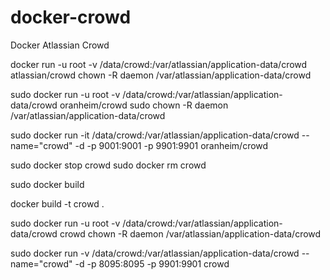 # docker-crowd
Docker Atlassian Crowd



docker run -u root -v /data/crowd:/var/atlassian/application-data/crowd atlassian/crowd
chown -R daemon  /var/atlassian/application-data/crowd


sudo docker run -u root -v /data/crowd:/var/atlassian/application-data/crowd oranheim/crowd
sudo chown -R daemon  /var/atlassian/application-data/crowd

sudo docker run -it /data/crowd:/var/atlassian/application-data/crowd --name="crowd" -d -p 9001:9001 -p 9901:9901 oranheim/crowd

sudo docker stop crowd
sudo docker rm crowd



sudo docker build

docker build -t crowd .




sudo docker run -u root -v /data/crowd:/var/atlassian/application-data/crowd crowd chown -R daemon /var/atlassian/application-data/crowd

sudo docker run -v /data/crowd:/var/atlassian/application-data/crowd --name="crowd" -d -p 8095:8095 -p 9901:9901 crowd



